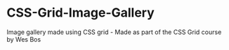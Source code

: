 # CSS-Grid-Image-Gallery
Image gallery made using CSS grid - Made as part of the CSS Grid course by Wes Bos
